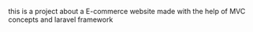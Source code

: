 this is a project about a E-commerce website made with the help of MVC concepts and laravel framework
